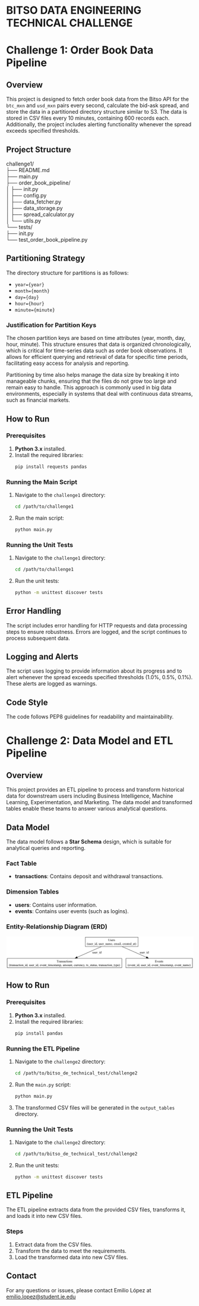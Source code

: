 # BITSO DATA ENGINEERING TECHNICAL CHALLENGE
# Challenge 1: Order Book Data Pipeline

## Overview

This project is designed to fetch order book data from the Bitso API for the `btc_mxn` and `usd_mxn` pairs every second, calculate the bid-ask spread, and store the data in a partitioned directory structure similar to S3. The data is stored in CSV files every 10 minutes, containing 600 records each. Additionally, the project includes alerting functionality whenever the spread exceeds specified thresholds.

## Project Structure

challenge1/<br>
├── README.md<br>
├── main.py<br>
├── order_book_pipeline/<br>
│ ├── init.py<br>
│ ├── config.py<br>
│ ├── data_fetcher.py<br>
│ ├── data_storage.py<br>
│ ├── spread_calculator.py<br>
│ └── utils.py<br>
└── tests/<br>
├── init.py<br>
└── test_order_book_pipeline.py<br>


## Partitioning Strategy

The directory structure for partitions is as follows:
- `year={year}`
- `month={month}`
- `day={day}`
- `hour={hour}`
- `minute={minute}`

### Justification for Partition Keys

The chosen partition keys are based on time attributes (year, month, day, hour, minute). This structure ensures that data is organized chronologically, which is critical for time-series data such as order book observations. It allows for efficient querying and retrieval of data for specific time periods, facilitating easy access for analysis and reporting.

Partitioning by time also helps manage the data size by breaking it into manageable chunks, ensuring that the files do not grow too large and remain easy to handle. This approach is commonly used in big data environments, especially in systems that deal with continuous data streams, such as financial markets.

## How to Run

### Prerequisites

1. **Python 3.x** installed.
2. Install the required libraries:
    ```bash
    pip install requests pandas
    ```

### Running the Main Script

1. Navigate to the `challenge1` directory:
    ```bash
    cd /path/to/challenge1
    ```
2. Run the main script:
    ```bash
    python main.py
    ```

### Running the Unit Tests

1. Navigate to the `challenge1` directory:
    ```bash
    cd /path/to/challenge1
    ```
2. Run the unit tests:
    ```bash
    python -m unittest discover tests
    ```

## Error Handling

The script includes error handling for HTTP requests and data processing steps to ensure robustness. Errors are logged, and the script continues to process subsequent data.

## Logging and Alerts

The script uses logging to provide information about its progress and to alert whenever the spread exceeds specified thresholds (1.0%, 0.5%, 0.1%). These alerts are logged as warnings.

## Code Style

The code follows PEP8 guidelines for readability and maintainability.

# Challenge 2: Data Model and ETL Pipeline

## Overview

This project provides an ETL pipeline to process and transform historical data for downstream users including Business Intelligence, Machine Learning, Experimentation, and Marketing. The data model and transformed tables enable these teams to answer various analytical questions.

## Data Model

The data model follows a **Star Schema** design, which is suitable for analytical queries and reporting.

### Fact Table
- **transactions**: Contains deposit and withdrawal transactions.

### Dimension Tables
- **users**: Contains user information.
- **events**: Contains user events (such as logins).

### Entity-Relationship Diagram (ERD)

![ERD](challenge2/erd/erd_image.png)

## How to Run

### Prerequisites

1. **Python 3.x** installed.
2. Install the required libraries:
    ```bash
    pip install pandas
    ```

### Running the ETL Pipeline

1. Navigate to the `challenge2` directory:
    ```bash
    cd /path/to/bitso_de_technical_test/challenge2
    ```
2. Run the `main.py` script:
    ```bash
    python main.py
    ```
3. The transformed CSV files will be generated in the `output_tables` directory.

### Running the Unit Tests

1. Navigate to the `challenge2` directory:
    ```bash
    cd /path/to/bitso_de_technical_test/challenge2
    ```
2. Run the unit tests:
    ```bash
    python -m unittest discover tests
    ```

## ETL Pipeline

The ETL pipeline extracts data from the provided CSV files, transforms it, and loads it into new CSV files.

### Steps

1. Extract data from the CSV files.
2. Transform the data to meet the requirements.
3. Load the transformed data into new CSV files.

## Contact

For any questions or issues, please contact Emilio López at emilio.lopez@student.ie.edu
